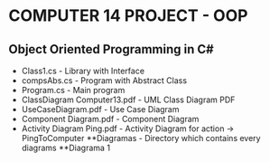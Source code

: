 # COMPUTER 14 PROJECT - OOP

## Object Oriented Programming in C#

* Class1.cs - Library with Interface
* compsAbs.cs - Program with Abstract Class
* Program.cs - Main program
* ClassDiagram Computer13.pdf - UML Class Diagram PDF
* UseCaseDiagram.pdf - Use Case Diagram 
* Component Diagram.pdf - Component Diagram
* Activity Diagram Ping.pdf - Activity Diagram for action -> PingToComputer
**Diagramas - Directory which contains every diagrams
**Diagrama 1
